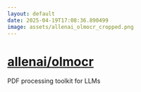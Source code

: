 ```yaml
---
layout: default
date: 2025-04-19T17:08:36.890499
image: assets/allenai_olmocr_cropped.png
---
```


# [allenai/olmocr](https://github.com/allenai/olmocr)

PDF processing toolkit for LLMs
